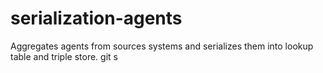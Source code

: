 # serialization-agents
Aggregates agents from sources systems and serializes them into lookup table and triple store.
git s